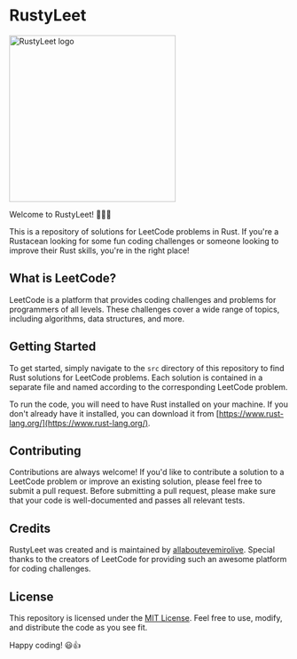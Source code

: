 # RustyLeet

<img src="https://github.com/allaboutevemirolive/RustyLeet/blob/main/.github/rustyCrab2.png" width="300" height="300" alt="RustyLeet logo">


Welcome to RustyLeet! 🦀👨‍💻

This is a repository of solutions for LeetCode problems in Rust. If you're a Rustacean looking for some fun coding challenges or someone looking to improve their Rust skills, you're in the right place!

## What is LeetCode?

LeetCode is a platform that provides coding challenges and problems for programmers of all levels. These challenges cover a wide range of topics, including algorithms, data structures, and more.

## Getting Started

To get started, simply navigate to the `src` directory of this repository to find Rust solutions for LeetCode problems. Each solution is contained in a separate file and named according to the corresponding LeetCode problem.

To run the code, you will need to have Rust installed on your machine. If you don't already have it installed, you can download it from [https://www.rust-lang.org/](https://www.rust-lang.org/).

## Contributing

Contributions are always welcome! If you'd like to contribute a solution to a LeetCode problem or improve an existing solution, please feel free to submit a pull request. Before submitting a pull request, please make sure that your code is well-documented and passes all relevant tests.

## Credits

RustyLeet was created and is maintained by [allaboutevemirolive](https://github.com/allaboutevemirolive). Special thanks to the creators of LeetCode for providing such an awesome platform for coding challenges.

## License

This repository is licensed under the [MIT License](https://opensource.org/licenses/MIT). Feel free to use, modify, and distribute the code as you see fit.

Happy coding! 😃👍
